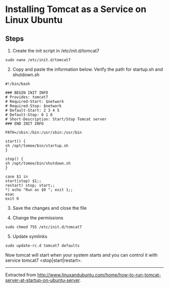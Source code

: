 # Installing Tomcat as a Service on Linux Ubuntu

## Steps
1. Create the init script in /etc/init.d/tomcat7

```sudo nano /etc/init.d/tomcat7```

2. Copy and paste the information below. Verify the path for startup.sh and shutdown.sh
```
#!/bin/bash

### BEGIN INIT INFO
# Provides: tomcat7
# Required-Start: $network
# Required-Stop: $network
# Default-Start: 2 3 4 5
# Default-Stop: 0 1 6
# Short-Description: Start/Stop Tomcat server
### END INIT INFO

PATH=/sbin:/bin:/usr/sbin:/usr/bin

start() {
sh /opt/tomee/bin/startup.sh
}

stop() {
sh /opt/tomee/bin/shutdown.sh
}

case $1 in
start|stop) $1;;
restart) stop; start;;
*) echo "Run as $0 "; exit 1;;
esac
exit 0
```
3. Save the changes and close the file

4. Change the permissions

```sudo chmod 755 /etc/init.d/tomcat7```

5. Update symlinks

```sudo update-rc.d tomcat7 defaults```

Now tomcat will start when your system starts and you can control it with service tomcat7 <stop|start|restart>.

----

Extracted from http://www.linuxandubuntu.com/home/how-to-run-tomcat-server-at-startup-on-ubuntu-server.